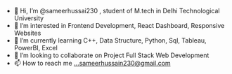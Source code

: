 - 👋 Hi, I’m @sameerhussai230 , student of M.tech in Delhi Technological University
- 👀 I’m interested in Frontend Development, React Dashboard, Responsive Websites
- 🌱 I’m currently learning C++, Data Structure, Python, Sql, Tableau, PowerBI, Excel 
- 💞️ I’m looking to collaborate on Project Full Stack Web Development 
- 📫 How to reach me ...sameerhussain230@gmail.com

<!---
sameerhussai230/sameerhussai230 is a ✨ special ✨ repository because its `README.md` (this file) appears on your GitHub profile.
You can click the Preview link to take a look at your changes.
--->

